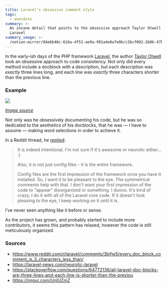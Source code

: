 ```yaml
---
title: Laravel’s obsessive comment style
tags:
  - anecdote
summary: >-
  An insane detail that points to the obsessive approach Taylor Otwell took with
  Laravel
summary_image: >-
  /notion-mirror/84ebb48c-616a-4f51-ae9a-991a4e0a7e9b/c2bcf002-2b8b-47b2-8f0c-6d726fa216c1/undefined_-_Imgur.png
---
```

In the early-ish days of the PHP framework [Laravel](https://laravel.com/), the author [Taylor Otwell](https://github.com/taylorotwell) took an obsessive approach to code consistency. Not only did every method include a docblock with a description, but each description was _exactly_ three lines long, and each line was _exactly_ three characters shorter than the previous line.

### Example

![](/notion-mirror/84ebb48c-616a-4f51-ae9a-991a4e0a7e9b/c2bcf002-2b8b-47b2-8f0c-6d726fa216c1/undefined_-_Imgur.png)

[_Image source_](https://imgur.com/UnIUZmZ)

Not only was he obsessively documenting his code, but he was so dedicated to the aesthetics of his docblocks, that he was — I have to assume — making word selections in order to achieve it.

In a Reddit thread, he [replied](https://www.reddit.com/r/laravel/comments/20ovey/comment/cg5w2x6/?utm_source=reddit\&utm_medium=web2x\&context=3):

> It is indeed intentional. I'm not sure if it's awesome or neurotic either... :)
>
> Also, it is not just config files - it is the entire framework.
>
> Config files are the first impression of the framework once you have it installed. So, I want it to be pleasant to the eye. The symmetrical comments help with that. I don't want your first impression of the code to "appear" disorganized or something. I dunno. It's kind of crazy. I do it with all of the Laravel core code. If it doesn't look pleasing to the eye, I keep working on it until it is.

I’ve never seen anything like it before or sense.

As the project has grown, and probably started to include more contributors, it seems this pattern has relaxed, however the code is still meticulously organized.

### Sources

- <https://www.reddit.com/r/laravel/comments/3bifw5/every_doc_block_comment_is_3_characters_less_than/>
- <https://laravel-news.com/neurotic-laravel>
- <https://stackoverflow.com/questions/64772136/all-laravel-doc-blocks-are-three-lines-and-each-line-is-shorter-than-the-previou>
- <https://imgur.com/UnIUZmZ>
